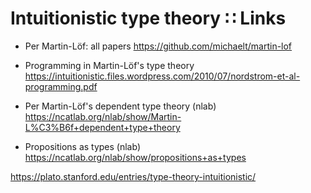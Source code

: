 # Intuitionistic type theory ∷ Links

* Per Martin-Löf: all papers
https://github.com/michaelt/martin-lof

* Programming in Martin-Löf's type theory
https://intuitionistic.files.wordpress.com/2010/07/nordstrom-et-al-programming.pdf

* Per Martin-Löf's dependent type theory (nlab)
https://ncatlab.org/nlab/show/Martin-L%C3%B6f+dependent+type+theory

* Propositions as types (nlab)
https://ncatlab.org/nlab/show/propositions+as+types



https://plato.stanford.edu/entries/type-theory-intuitionistic/
